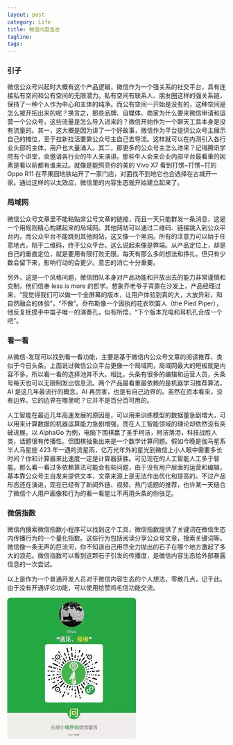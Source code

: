 ```yaml
---
layout: post
category: Life
title: 微信内容生态
tagline:
tags: 
---
```


### 引子
微信公众号兴起时大概有这个产品逻辑，微信作为一个强关系的社交平台，具有连接私有空间和公有空间的无限潜力。私有空间有联系人、朋友圈这样的强关系链，保持了一种个人作为中心和主体的纯净。而公有空间一开始是没有的，这种空间是怎么被开拓出来的呢？换言之，那些品牌、自媒体、商家为什么要来微信申请和运营一个公众号，这些流量是怎么导入进来的？微信开始作为一个聊天工具本身是没有流量的。其一，这大概是因为讲了一个好故事，微信作为平台提供公众号主展示自己的摊位，至于拉新拉活要靠公众号主自己去导流。这样就可以在内测引入各行业头部的主体，用户也大量涌入。其二，那更多的公众号主怎么进来？记得腾讯学院有个讲堂，会邀请各行业的牛人来演讲。那些牛人会来企业内部平台最看重的因素是看以前都有谁来过。就像是能照亮你的美的 Vivo X7 看到打愣~打愣~打的 Oppo R11 在苹果园地铁站开了一家门店，对面找不到地它也会选择在古城开一家。通过这样的以太效应，微信里的内容生态就开始建立起来了。

### 局域网
微信公众号文章里不能粘贴非公号文章的链接，而且一天只能群发一条消息，这是一个用规则精心构建起来的局域网。其他网站可以通过二维码、链接跳入到公众平台内，而公众平台不能跳到其他网站，这又像一个黑洞。所有的注意力可以始于任意地点，陷于二维码，终于公众平台。这么说起来像是弊端。从产品定位上，却是自己的垂直定位，就是要用有限打败无限。每天有那么多的想法和挣扎，但只有少数会留下来，影响行动的会更少。意志的消亡十分重要。

另外，这是一个风格问题，微信团队本身对产品功能和开放出去的能力非常谨慎和克制，他们信奉 less is more 的哲学。想象乔老爷子背靠在沙发上，产品经理过来，“我觉得我们可以做一个全屏幕的版本，让用户体验到真的大，大放异彩，和自然融合的体验”，“不做”。乔布斯像一个固执的花衣吹笛人（the Pied Piper），他反复抚摸手中笛子唯一的演奏孔，似有所悟，“下个版本充电和耳机孔合成一个吧”。

### 看一看
从微信-发现可以找到看一看功能，主要是基于微信内公众号文章的阅读推荐，类似于今日头条。上面说过微信公众平台更像一个局域网，局域网最大的短板就是内容不多，所以看一看的选择池并不大。相比，头条有很多的编辑和运营人员，头条号每天也可以无限制发出信息流。两个产品最看重最依赖的是机器学习推荐算法，AI 是这几年最流行的概念。AI 再厉害，也是有自己边界的。虽然在资本看来，没有边界。它的边界在哪里呢？它并不是百分百可用的。

人工智能在最近几年高速发展的原因是，可以用来训练模型的数据量急剧增大，可以用来计算数据的机器运算能力急剧增强，而在人工智能领域的理论却依然没有突破进展。以 AlphaGo 为例，电脑下围棋赢了圣手柯洁，柯洁落泪，科技战胜人类，话题很有传播性。但围棋抽象出来是一个数学计算问题。假如今晚是伽马星系半人马星座 423 年一遇的流星雨，亿万光年外的星光到微信上小人眼中需要多长时间？你和计算器来比速度一定是计算器获胜。可见现在的人工智能人工多于智能。那么看一看过多依赖算法可能会有些问题，由于没有用户层面的运营和编辑，基本靠公众号主自发来提供文本，文章来源上是无法作出优化和提高的。不过产品形态还在演进，现在已经有了新闻外链、视频、热门话题的推荐，也许某一天结合了微信个人用户画像和行为的看一看能让不再用头条的你驻足。

### 微信指数
微信内搜索微信指数小程序可以找到这个工具，微信指数提供了关键词在微信生态内传播行为的一个量化指数。这些行为包括阅读分享公众号文章，搜索关键词等。微信像一条无声的巨流河，你不知道自己用尽全力抛出的石子在哪个地方激起了多大的浪花。微信指数可以看到这颗石子引发的传播度，是微信内容生态给外部暴露信息的一次尝试。

以上是作为一个普通开发人员对于微信内容生态的个人想法，零散几点，记于此。由于没有开通评论功能，可以使用给赞鸡毛信功能交流。

![comment](/assets/images/comment.jpeg)
